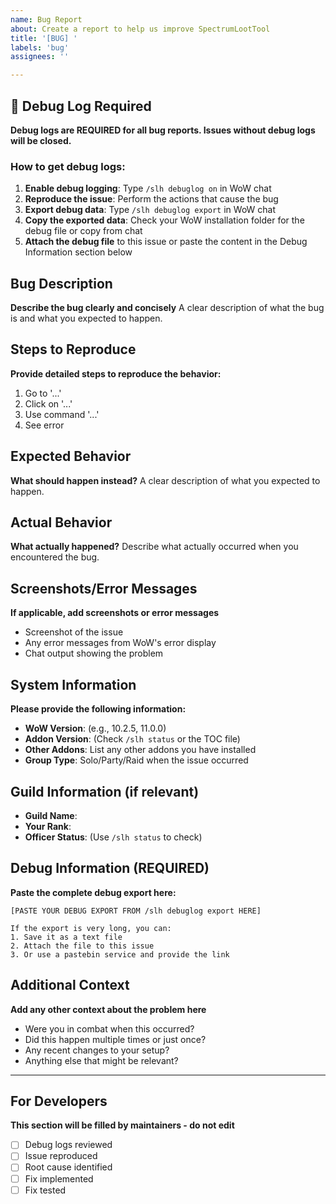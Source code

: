 ```yaml
---
name: Bug Report
about: Create a report to help us improve SpectrumLootTool
title: '[BUG] '
labels: 'bug'
assignees: ''

---
```


## 🚨 Debug Log Required
**Debug logs are REQUIRED for all bug reports. Issues without debug logs will be closed.**

### How to get debug logs:
1. **Enable debug logging**: Type `/slh debuglog on` in WoW chat
2. **Reproduce the issue**: Perform the actions that cause the bug
3. **Export debug data**: Type `/slh debuglog export` in WoW chat
4. **Copy the exported data**: Check your WoW installation folder for the debug file or copy from chat
5. **Attach the debug file** to this issue or paste the content in the Debug Information section below

## Bug Description
**Describe the bug clearly and concisely**
A clear description of what the bug is and what you expected to happen.

## Steps to Reproduce
**Provide detailed steps to reproduce the behavior:**
1. Go to '...'
2. Click on '...'
3. Use command '...'
4. See error

## Expected Behavior
**What should happen instead?**
A clear description of what you expected to happen.

## Actual Behavior
**What actually happened?**
Describe what actually occurred when you encountered the bug.

## Screenshots/Error Messages
**If applicable, add screenshots or error messages**
- Screenshot of the issue
- Any error messages from WoW's error display
- Chat output showing the problem

## System Information
**Please provide the following information:**
- **WoW Version**: (e.g., 10.2.5, 11.0.0)
- **Addon Version**: (Check `/slh status` or the TOC file)
- **Other Addons**: List any other addons you have installed
- **Group Type**: Solo/Party/Raid when the issue occurred

## Guild Information (if relevant)
- **Guild Name**: 
- **Your Rank**: 
- **Officer Status**: (Use `/slh status` to check)

## Debug Information (REQUIRED)
**Paste the complete debug export here:**
```
[PASTE YOUR DEBUG EXPORT FROM /slh debuglog export HERE]

If the export is very long, you can:
1. Save it as a text file
2. Attach the file to this issue
3. Or use a pastebin service and provide the link
```

## Additional Context
**Add any other context about the problem here**
- Were you in combat when this occurred?
- Did this happen multiple times or just once?
- Any recent changes to your setup?
- Anything else that might be relevant?

---

## For Developers
**This section will be filled by maintainers - do not edit**
- [ ] Debug logs reviewed
- [ ] Issue reproduced
- [ ] Root cause identified
- [ ] Fix implemented
- [ ] Fix tested
